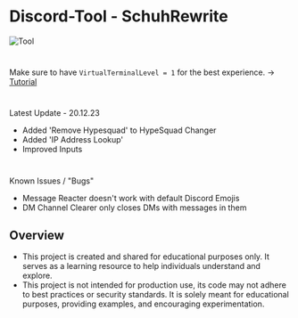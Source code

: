 # Discord-Tool - SchuhRewrite
![Tool](https://schuh.wtf/resources/images/rewrite.png)
#
Make sure to have `VirtualTerminalLevel = 1` for the best experience. -> [Tutorial](https://www.youtube.com/watch?v=HeJOyEw3RtM)
#
Latest Update - 20.12.23
* Added 'Remove Hypesquad' to HypeSquad Changer
* Added 'IP Address Lookup'
* Improved Inputs
#
Known Issues / "Bugs"
* Message Reacter doesn't work with default Discord Emojis
* DM Channel Clearer only closes DMs with messages in them
## Overview
* This project is created and shared for educational purposes only. It serves as a learning resource to help individuals understand and explore.
* This project is not intended for production use, its code may not adhere to best practices or security standards. It is solely meant for educational purposes, providing examples, and encouraging experimentation.
 
